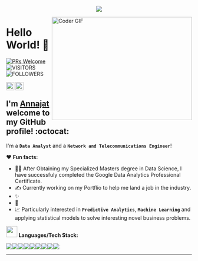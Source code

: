 <p align="center">
  <img src="https://readme-typing-svg.demolab.com/?lines=+{وَ+قُلْ+رَبِّ+زِدْنِي+عِلْماً}+قال+تعالى" style="color:black" />
</p>

<img align="right" src="https://media.giphy.com/media/SWoSkN6DxTszqIKEqv/giphy.gif" alt="Coder GIF" width="380" height="280">
<!--- Another image (https://camo.githubusercontent.com/c1dcb74cc1c1835b1d716f5051499a2814c683c806b15f04b0eba492863703e9/68747470733a2f2f63646e2e6472696262626c652e636f6d2f75736572732f3733303730332f73637265656e73686f74732f363538313234332f6176656e746f2e676966) --->

# Hello World! 👋

[![PRs Welcome](https://img.shields.io/badge/PRs-welcome-971901.svg?style=flat&logo=github)](https://github.com/najatmalainine)
<img alt="VISITORS" src="https://komarev.com/ghpvc/?username=najatmalainine&style=flat&labelColor=red&logo=github&label=PROFILE+VIEWS&color=971901"/>
<img alt="FOLLOWERS" src="https://img.shields.io/github/followers/najatmalainine?color=971901&logo=githubb&label=FOLLOWERS"/>

<a href="https://www.linkedin.com/in/annajat-malainine-932171aa/">
  <img align="left" alt="Annajat's Linkedin" width="22px" src="https://cdn.jsdelivr.net/npm/simple-icons@v3/icons/linkedin.svg" />
</a>
<a href="https://github.com/najatmalainine">
  <img align="left" alt="Annajat's Github" width="22px" src="https://cdn.jsdelivr.net/npm/simple-icons@v3/icons/github.svg" />
</a>
<br />

## I'm [**Annajat**](https://www.linkedin.com/in/annajat-malainine-932171aa/) welcome to my GitHub profile! :octocat:



I'm a **`Data Analyst`** and a **`Network and Telecommunications Engineer`**!

❤️ **Fun facts:**

* 👩‍🎓 After Obtaining my Specialized Masters degree in Data Science, I have successfuly completed the Google Data Analytics Professional Certificate. 
* ✍️ Currently working on my Portflio to help me land a job in the industry. 
* ✨  
* 🤔 
* 📈 Particularly interested in **`Predictive Analytics`**, **`Machine Learning`** and applying statistical models to solve interesting novel business problems.


<img src="https://media.giphy.com/media/WUlplcMpOCEmTGBtBW/giphy.gif" width="30"> **Languages/Tech Stack:** 

<img src="https://img.shields.io/badge/Python-3776AB?style=for-the-badge&logo=python&logoColor=white"><img src="https://img.shields.io/badge/MongoDB-FF9900?style=for-the-badge&logo=mongodb&logoColor=white"><img src="https://img.shields.io/badge/PostgreSQL-316192?style=for-the-badge&logo=postgresql&logoColor=white"><img src="https://img.shields.io/badge/Big_Query-07405E?style=for-the-badge&logo=bigquery&logoColor=white"><img src="https://img.shields.io/badge/Google_Sheets-2CA5E0?style=for-the-badge&logo=googlesheets&logoColor=white"><img src="https://img.shields.io/badge/Jupyter-F37626.svg?&style=for-the-badge&logo=Jupyter&logoColor=white"><img src="https://img.shields.io/badge/Markdown-000000?style=for-the-badge&logo=markdown&logoColor=white"><img src="https://img.shields.io/badge/Tableau-F2C811?style=for-the-badge&logo=tableau&logoColor=white"><img src="https://img.shields.io/badge/R-276DC3?style=for-the-badge&logo=r&logoColor=white">

---
